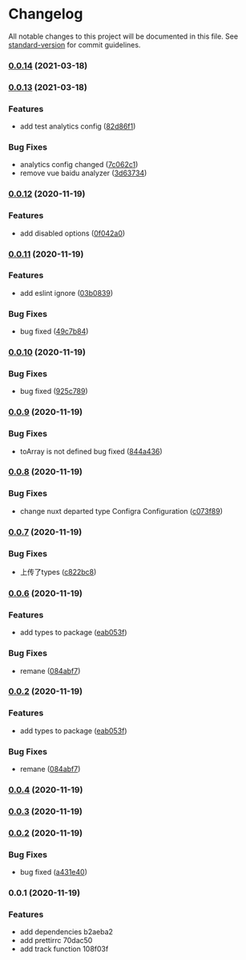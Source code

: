 # Changelog

All notable changes to this project will be documented in this file. See [standard-version](https://github.com/conventional-changelog/standard-version) for commit guidelines.

### [0.0.14](https://github.com/jimizai/nuxt-analytics/compare/v0.0.13...v0.0.14) (2021-03-18)

### [0.0.13](https://github.com/jimizai/nuxt-analytics/compare/v0.0.12...v0.0.13) (2021-03-18)


### Features

* add test analytics config ([82d86f1](https://github.com/jimizai/nuxt-analytics/commit/82d86f1a17fc3b64f433f6fa047eb85af136180a))


### Bug Fixes

* analytics config changed ([7c062c1](https://github.com/jimizai/nuxt-analytics/commit/7c062c1ad0fd04d83fb22c7b23dddb17b097ad2c))
* remove vue baidu analyzer ([3d63734](https://github.com/jimizai/nuxt-analytics/commit/3d63734ea64c15bb107e705144d3c9c43605c282))

### [0.0.12](https://github.com/jimizai/nuxt-analytics/compare/v0.0.11...v0.0.12) (2020-11-19)


### Features

* add disabled options ([0f042a0](https://github.com/jimizai/nuxt-analytics/commit/0f042a012d0dcffc19556610d4cd43cf4b2d9932))

### [0.0.11](https://github.com/jimizai/nuxt-analytics/compare/v0.0.10...v0.0.11) (2020-11-19)


### Features

* add eslint ignore ([03b0839](https://github.com/jimizai/nuxt-analytics/commit/03b0839cdd4961a0e24024a65dff337034e78d86))


### Bug Fixes

* bug fixed ([49c7b84](https://github.com/jimizai/nuxt-analytics/commit/49c7b846cb47d814b9fa3487ea6db489eff15c7c))

### [0.0.10](https://github.com/jimizai/nuxt-analytics/compare/v0.0.9...v0.0.10) (2020-11-19)


### Bug Fixes

* bug fixed ([925c789](https://github.com/jimizai/nuxt-analytics/commit/925c789531cf4a57b01df05d1362e02ca37e20e8))

### [0.0.9](https://github.com/jimizai/nuxt-analytics/compare/v0.0.8...v0.0.9) (2020-11-19)


### Bug Fixes

* toArray is not defined bug fixed ([844a436](https://github.com/jimizai/nuxt-analytics/commit/844a4361c1f8f6cf2f64e6d651b47d57bd96a6f7))

### [0.0.8](https://github.com/jimizai/nuxt-analytics/compare/v0.0.7...v0.0.8) (2020-11-19)


### Bug Fixes

* change nuxt departed type Configra Configuration ([c073f89](https://github.com/jimizai/nuxt-analytics/commit/c073f894d3633e52c17cb6ab2747ad446b607109))

### [0.0.7](https://github.com/jimizai/nuxt-analytics/compare/v0.0.6...v0.0.7) (2020-11-19)


### Bug Fixes

* 上传了types ([c822bc8](https://github.com/jimizai/nuxt-analytics/commit/c822bc8d462ffcdcb7533a88b2f6a5e46578f7c1))

### [0.0.6](https://github.com/jimizai/nuxt-analytics/compare/v0.0.4...v0.0.6) (2020-11-19)


### Features

* add types to package ([eab053f](https://github.com/jimizai/nuxt-analytics/commit/eab053f527c7429cec636b224347b5d3bc650623))


### Bug Fixes

* remane ([084abf7](https://github.com/jimizai/nuxt-analytics/commit/084abf78d19134f2da94fa85dd3d33f6396c2f01))

### [0.0.2](https://github.com/jimizai/nuxt-analytics/compare/v0.0.4...v0.0.2) (2020-11-19)


### Features

* add types to package ([eab053f](https://github.com/jimizai/nuxt-analytics/commit/eab053f527c7429cec636b224347b5d3bc650623))


### Bug Fixes

* remane ([084abf7](https://github.com/jimizai/nuxt-analytics/commit/084abf78d19134f2da94fa85dd3d33f6396c2f01))

### [0.0.4](https://github.com/jimizai/nuxt-analytics/compare/v0.0.3...v0.0.4) (2020-11-19)

### [0.0.3](https://github.com/jimizai/nuxt-analytics/compare/v0.0.2...v0.0.3) (2020-11-19)

### [0.0.2](https://github.com/jimizai/nuxt-analytics/compare/v0.0.1...v0.0.2) (2020-11-19)


### Bug Fixes

* bug fixed ([a431e40](https://github.com/jimizai/nuxt-analytics/commit/a431e40efeea39cc798b5b75a1f592b9185252f3))

### 0.0.1 (2020-11-19)


### Features

* add dependencies b2aeba2
* add prettirrc 70dac50
* add track function 108f03f
